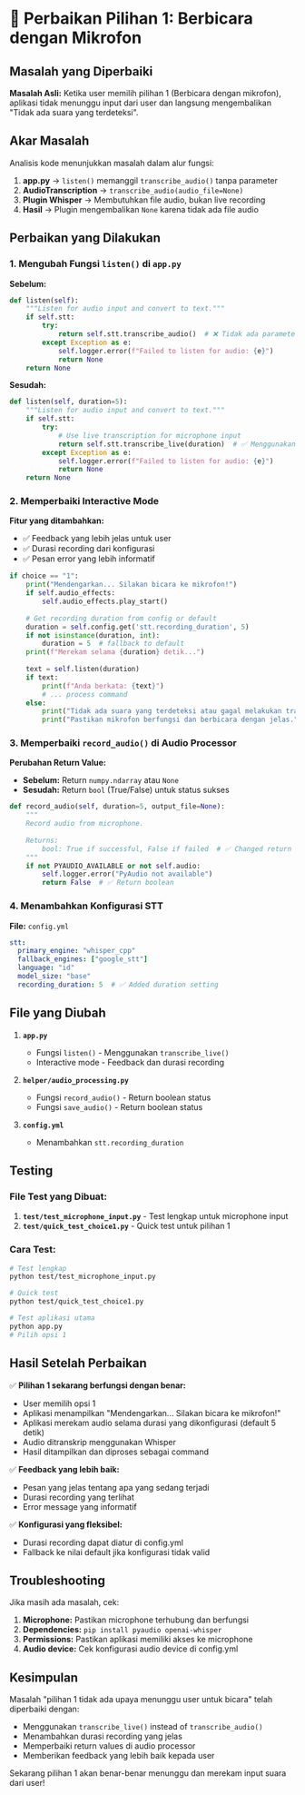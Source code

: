 # 🎤 Perbaikan Pilihan 1: Berbicara dengan Mikrofon

## Masalah yang Diperbaiki

**Masalah Asli:** Ketika user memilih pilihan 1 (Berbicara dengan mikrofon), aplikasi tidak menunggu input dari user dan langsung mengembalikan "Tidak ada suara yang terdeteksi".

## Akar Masalah

Analisis kode menunjukkan masalah dalam alur fungsi:

1. **app.py** → `listen()` memanggil `transcribe_audio()` tanpa parameter
2. **AudioTranscription** → `transcribe_audio(audio_file=None)` 
3. **Plugin Whisper** → Membutuhkan file audio, bukan live recording
4. **Hasil** → Plugin mengembalikan `None` karena tidak ada file audio

## Perbaikan yang Dilakukan

### 1. Mengubah Fungsi `listen()` di `app.py`

**Sebelum:**
```python
def listen(self):
    """Listen for audio input and convert to text."""
    if self.stt:
        try:
            return self.stt.transcribe_audio()  # ❌ Tidak ada parameter
        except Exception as e:
            self.logger.error(f"Failed to listen for audio: {e}")
            return None
    return None
```

**Sesudah:**
```python
def listen(self, duration=5):
    """Listen for audio input and convert to text."""
    if self.stt:
        try:
            # Use live transcription for microphone input
            return self.stt.transcribe_live(duration)  # ✅ Menggunakan live transcription
        except Exception as e:
            self.logger.error(f"Failed to listen for audio: {e}")
            return None
    return None
```

### 2. Memperbaiki Interactive Mode

**Fitur yang ditambahkan:**
- ✅ Feedback yang lebih jelas untuk user
- ✅ Durasi recording dari konfigurasi
- ✅ Pesan error yang lebih informatif

```python
if choice == "1":
    print("Mendengarkan... Silakan bicara ke mikrofon!")
    if self.audio_effects:
        self.audio_effects.play_start()
    
    # Get recording duration from config or default
    duration = self.config.get('stt.recording_duration', 5)
    if not isinstance(duration, int):
        duration = 5  # fallback to default
    print(f"Merekam selama {duration} detik...")
    
    text = self.listen(duration)
    if text:
        print(f"Anda berkata: {text}")
        # ... process command
    else:
        print("Tidak ada suara yang terdeteksi atau gagal melakukan transcripsi.")
        print("Pastikan mikrofon berfungsi dan berbicara dengan jelas.")
```

### 3. Memperbaiki `record_audio()` di Audio Processor

**Perubahan Return Value:**
- **Sebelum:** Return `numpy.ndarray` atau `None`
- **Sesudah:** Return `bool` (True/False) untuk status sukses

```python
def record_audio(self, duration=5, output_file=None):
    """
    Record audio from microphone.
    
    Returns:
        bool: True if successful, False if failed  # ✅ Changed return type
    """
    if not PYAUDIO_AVAILABLE or not self.audio:
        self.logger.error("PyAudio not available")
        return False  # ✅ Return boolean
```

### 4. Menambahkan Konfigurasi STT

**File:** `config.yml`
```yaml
stt:
  primary_engine: "whisper_cpp"
  fallback_engines: ["google_stt"]
  language: "id"
  model_size: "base"
  recording_duration: 5  # ✅ Added duration setting
```

## File yang Diubah

1. **`app.py`**
   - Fungsi `listen()` - Menggunakan `transcribe_live()` 
   - Interactive mode - Feedback dan durasi recording

2. **`helper/audio_processing.py`**
   - Fungsi `record_audio()` - Return boolean status
   - Fungsi `save_audio()` - Return boolean status

3. **`config.yml`**
   - Menambahkan `stt.recording_duration`

## Testing

### File Test yang Dibuat:

1. **`test/test_microphone_input.py`** - Test lengkap untuk microphone input
2. **`test/quick_test_choice1.py`** - Quick test untuk pilihan 1

### Cara Test:

```bash
# Test lengkap
python test/test_microphone_input.py

# Quick test
python test/quick_test_choice1.py

# Test aplikasi utama
python app.py
# Pilih opsi 1
```

## Hasil Setelah Perbaikan

✅ **Pilihan 1 sekarang berfungsi dengan benar:**
- User memilih opsi 1
- Aplikasi menampilkan "Mendengarkan... Silakan bicara ke mikrofon!"
- Aplikasi merekam audio selama durasi yang dikonfigurasi (default 5 detik)
- Audio ditranskrip menggunakan Whisper
- Hasil ditampilkan dan diproses sebagai command

✅ **Feedback yang lebih baik:**
- Pesan yang jelas tentang apa yang sedang terjadi
- Durasi recording yang terlihat
- Error message yang informatif

✅ **Konfigurasi yang fleksibel:**
- Durasi recording dapat diatur di config.yml
- Fallback ke nilai default jika konfigurasi tidak valid

## Troubleshooting

Jika masih ada masalah, cek:

1. **Microphone:** Pastikan microphone terhubung dan berfungsi
2. **Dependencies:** `pip install pyaudio openai-whisper`
3. **Permissions:** Pastikan aplikasi memiliki akses ke microphone
4. **Audio device:** Cek konfigurasi audio device di config.yml

## Kesimpulan

Masalah "pilihan 1 tidak ada upaya menunggu user untuk bicara" telah diperbaiki dengan:
- Menggunakan `transcribe_live()` instead of `transcribe_audio()`
- Menambahkan durasi recording yang jelas
- Memperbaiki return values di audio processor
- Memberikan feedback yang lebih baik kepada user

Sekarang pilihan 1 akan benar-benar menunggu dan merekam input suara dari user!
